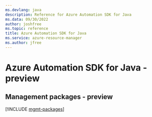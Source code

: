 ```yaml
---
ms.devlang: java
description: Reference for Azure Automation SDK for Java
ms.data: 09/30/2022
author: joshfree
ms.topic: reference
title: Azure Automation SDK for Java
ms.service: azure-resource-manager
ms.author: jfree
---
```

# Azure Automation SDK for Java - preview

## Management packages - preview
[!INCLUDE [mgmt-packages](automation-mgmt-index.md)]